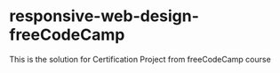 # responsive-web-design-freeCodeCamp
This is the solution for Certification Project from freeCodeCamp course
